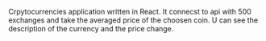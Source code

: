 Crpytocurrencies application written in React. It connecst to api with 500 exchanges and take the averaged price of the choosen coin. U can see the description of the currency and the price change.
